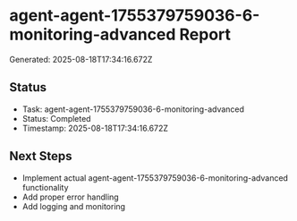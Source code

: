 # agent-agent-1755379759036-6-monitoring-advanced Report

Generated: 2025-08-18T17:34:16.672Z

## Status
- Task: agent-agent-1755379759036-6-monitoring-advanced
- Status: Completed
- Timestamp: 2025-08-18T17:34:16.672Z

## Next Steps
- Implement actual agent-agent-1755379759036-6-monitoring-advanced functionality
- Add proper error handling
- Add logging and monitoring
